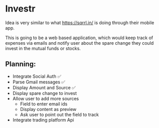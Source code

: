 # Investr

Idea is very similar to what https://sqrrl.in/ is doing through their mobile app. 

This is going to be a web based application, which would keep track of expenses via emails and 
notify user about the spare change they could invest in the mutual funds or stocks.


## Planning:
* Integrate Social Auth :white_check_mark:
* Parse Gmail messages :white_check_mark:
* Display Amount and Source :white_check_mark:
* Display spare change to invest 
* Allow user to add more sources
  * Field to enter email ids
  * Display content as preview
  * Ask user to point out the field to track
* Integrate trading platform Api
